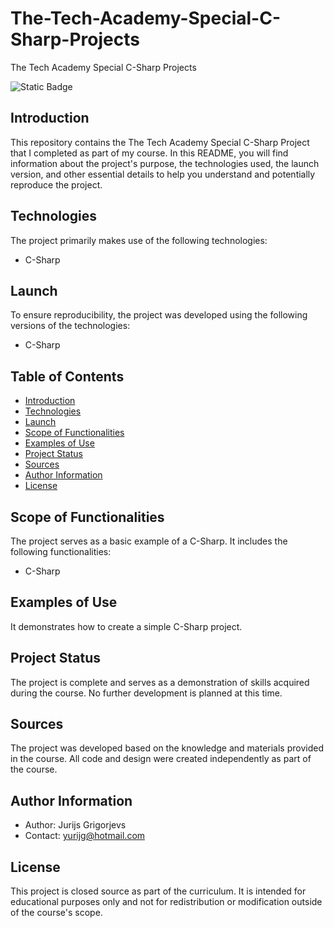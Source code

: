 # The-Tech-Academy-Special-C-Sharp-Projects
The Tech Academy Special C-Sharp Projects

![Static Badge](https://img.shields.io/badge/C_Sharp-8A2BE2)


## **Introduction**
This repository contains the The Tech Academy Special C-Sharp Project that I completed as part of my course. In this README, you will find information about the project's purpose, the technologies used, the launch version, and other essential details to help you understand and potentially reproduce the project.

## **Technologies**
The project primarily makes use of the following technologies:

- C-Sharp

## **Launch**
To ensure reproducibility, the project was developed using the following versions of the technologies:

- C-Sharp

## **Table of Contents**
- [Introduction](#introduction)
- [Technologies](#technologies)
- [Launch](#launch)
- [Scope of Functionalities](#scope-of-functionalities)
- [Examples of Use](#examples-of-use)
- [Project Status](#project-status)
- [Sources](#sources)
- [Author Information](#author-information)
- [License](#license)

## **Scope of Functionalities**
The project serves as a basic example of a C-Sharp. It includes the following functionalities:
- C-Sharp

## **Examples of Use**
It demonstrates how to create a simple C-Sharp project.

## **Project Status**
The project is complete and serves as a demonstration of skills acquired during the course. No further development is planned at this time.

## **Sources**
The project was developed based on the knowledge and materials provided in the course. All code and design were created independently as part of the course.

## **Author Information**
- Author: Jurijs Grigorjevs
- Contact: yurijg@hotmail.com

## License
This project is closed source as part of the curriculum. It is intended for educational purposes only and not for redistribution or modification outside of the course's scope.

